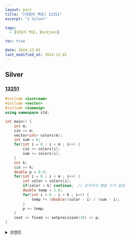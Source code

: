 ```yaml
---
layout: post
title: "[데일리 백준] 13251"
excerpt: "1 Silver"

tags:
  - [데일리 백준, Backjoon]

toc: true

date: 2024-12-01
last_modified_at: 2024-12-01
---
```

## Silver
### [13251][def]

```c++
#include <iostream>
#include <vector>
#include <iomanip>
using namespace std;

int main() {
    int m;
    cin >> m;
    vector<int> colors(m);
    int sum = 0;
    for(int i = 0 ; i < m ; i++) {
        cin >> colors[i];
        sum += colors[i];
    }
    int k;
    cin >> k;
    double p = 0.0;
    for(int i = 0 ; i < m ; i++) {
        int color = colors[i];
        if(color < k) continue;  // 모자라서 뽑을 수가 없음
        double temp = 1.0;
        for(int i = 0 ; i < k ; i++) {
            temp *= (double)(color - i) / (sum - i);
        }
        p += temp;
    }
    cout << fixed << setprecision(10) << p;
}
```

<details>
<summary>코멘트</summary>
<div markdown="1">

- 확률론

</div>
</details>

[def]: https://www.acmicpc.net/problem/13251